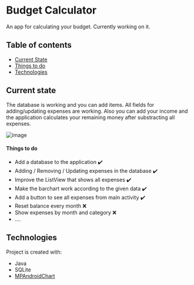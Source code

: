 # Budget Calculator
An app for calculating your budget. Currently working on it.

## Table of contents

* [Current State](#current-state)
* [Things to do](#things-to-do)
* [Technologies](#technologies)

## Current state
The database is working and you can add items. All fields for adding/updating expenses are working. Also you can add your income and the application calculates your remaining money after substracting all expenses.

![image](https://drive.google.com/uc?export=view&id=1BKuFNUufzS5a6pN9Hm-BOVgwy2pdCSyc)


#### Things to do
- Add a database to the application :heavy_check_mark:
- Adding / Removing / Updating expenses in the database :heavy_check_mark:
- Improve the ListView that shows all expenses :heavy_check_mark: 
- Make the barchart work according to the given data :heavy_check_mark: 
- Add a button to see all expenses from main activity :heavy_check_mark: 
- Reset balance every month :x:
- Show expenses by month and category :x:
- ....

## Technologies
Project is created with:
* Java
* SQLite
* [MPAndroidChart](https://github.com/PhilJay/MPAndroidChart)



